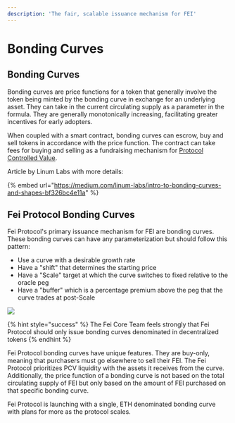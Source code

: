 ```yaml
---
description: 'The fair, scalable issuance mechanism for FEI'
---
```


# Bonding Curves

## Bonding Curves

Bonding curves are price functions for a token that generally involve the token being minted by the bonding curve in exchange for an underlying asset. They can take in the current circulating supply as a parameter in the formula. They are generally monotonically increasing, facilitating greater incentives for early adopters.

When coupled with a smart contract, bonding curves can escrow, buy and sell tokens in accordance with the price function. The contract can take fees for buying and selling as a fundraising mechanism for [Protocol Controlled Value](../protocol-controlled-value/). 

Article by Linum Labs with more details:

{% embed url="https://medium.com/linum-labs/intro-to-bonding-curves-and-shapes-bf326bc4e11a" %}



## Fei Protocol Bonding Curves

Fei Protocol's primary issuance mechanism for FEI are bonding curves. These bonding curves can have any parameterization but should follow this pattern:

* Use a curve with a desirable growth rate
* Have a "shift" that determines the starting price
* Have a "Scale" target at which the curve switches to fixed relative to the oracle peg
* Have a "buffer" which is a percentage premium above the peg that the curve trades at post-Scale

![](../../.gitbook/assets/screen-shot-2021-02-13-at-7.34.17-pm.png)

{% hint style="success" %}
The Fei Core Team feels strongly that Fei Protocol should only issue bonding curves denominated in decentralized tokens
{% endhint %}

Fei Protocol bonding curves have unique features. They are buy-only, meaning that purchasers must go elsewhere to sell their FEI. The Fei Protocol prioritizes PCV liquidity with the assets it receives from the curve. Additionally, the price function of a bonding curve is not based on the total circulating supply of FEI but only based on the amount of FEI purchased on that specific bonding curve.

Fei Protocol is launching with a single, ETH denominated bonding curve with plans for more as the protocol scales.

